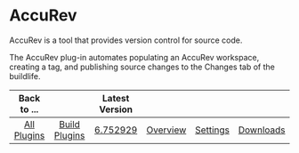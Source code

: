 
AccuRev
=======


AccuRev is a tool that provides version control for source code. 


The AccuRev plug-in automates populating an AccuRev 
workspace, creating a tag, and publishing source changes to the Changes tab of the buildlife.




|Back to ...||Latest Version||||
| :---: | :---: | :---: | :---: | :---: | :---: |
|[All Plugins](../../index.md)|[Build Plugins](../README.md)|[6.752929](https://raw.githubusercontent.com/UrbanCode/IBM-UCB-PLUGINS/main/files/AccuRev/AccuRev-6.752929.zip)|[Overview](overview.md)|[Settings](settings.md)|[Downloads](downloads.md)|
